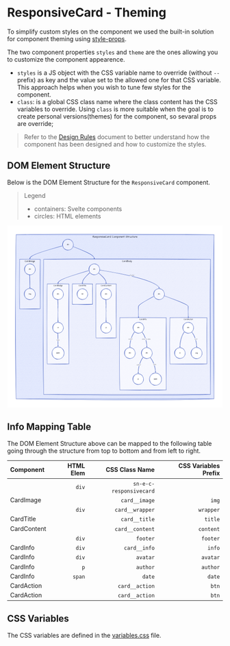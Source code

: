 # ResponsiveCard - Theming

To simplify custom styles on the component we used the built-in solution for component theming using [style-props].

The two component properties `styles` and `theme` are the ones allowing you to customize the component appearence.

- `styles` is a JS object with the CSS variable name to override (without `--` prefix) as key and the value set to the allowed one for that CSS variable. This approach helps when you wish to tune few styles for the component.
- `class`: is a global CSS class name where the class content has the CSS variables to override. Using `class` is more suitable when the goal is to create personal versions(themes) for the component, so sevaral props are override;

> Refer to the [Design Rules] document to better understand how the component has been designed and how to customize the styles.

## DOM Element Structure

Below is the DOM Element Structure for the `ResponsiveCard` component.

> Legend
>
> - containers: Svelte components
> - circles: HTML elements

![ResponsiveCard](./assets/images/component_structure.png "ResponsiveCard Component - DOM Element Structure")

## Info Mapping Table

The DOM Element Structure above can be mapped to the following table going through the structure from top to bottom and from left to right.

| Component   | HTML Elem | CSS Class Name          | CSS Variables Prefix |
| :---------- | --------: | ----------------------: | -------------------: |
|             | `div`     | `sn-e-c-responsivecard` |                      |
| CardImage   |           | `card__image`           | `img`                |
|             | `div`     | `card__wrapper`         | `wrapper`            |
| CardTitle   |           | `card__title`           | `title`              |
| CardContent |           | `card__content`         | `content`            |
|             | `div`     | `footer`                | `footer`             |
| CardInfo    | `div`     | `card__info`            | `info`               |
| CardInfo    | `div`     | `avatar`                | `avatar`             |
| CardInfo    | `p`       | `author`                | `author`             |
| CardInfo    | `span`    | `date`                  | `date`               |
| CardAction  |           | `card__action`          | `btn`                |
| CardAction  |           | `card__action`          | `btn`                |

## CSS Variables

The CSS variables are defined in the [variables.css](../../styles/components/responsivecard/variables.css) file.

<!-- Resources -->
[style-props]: https://svelte.dev/docs#template-syntax-component-directives---style-props
[Design Rules]: https://github.com/sveltinio/components-library/blob/main/docs/design-rules.md
